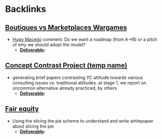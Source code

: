 
# Backlinks
## [Boutiques vs Marketplaces Wargames](<Boutiques vs Marketplaces Wargames.md>)
- [Hugo Macedo](<Hugo Macedo.md>) comment: Do we want a roadmap (from A->B) or a pitch of why we should adopt the model?
    - **[Deliverable](<Deliverable.md>):**

## [Concept Contrast Project (temp name)](<Concept Contrast Project (temp name).md>)
- generating brief papers contrasting YC attitude towards various consulting issues vs. traditional attitudes. at stage 1, we report on uncommon alternative already practiced, by others
    - **[Deliverable](<Deliverable.md>):**

## [Fair equity  ](<Fair equity  .md>)
- Using the slicing the pie scheme to understand and write whitepaper about slicing the pie 
    - **[Deliverable](<Deliverable.md>):**

